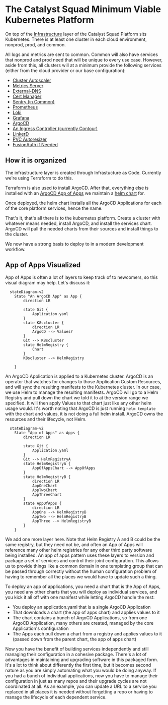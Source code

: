 # The Catalyst Squad Minimum Viable Kubernetes Platform

On top of the [Infrastructure](infrastructure.md) layer of the Catalyst Squad Platform sits Kubernetes. There is at least one cluster in each cloud environment, nonprod, prod, and common.

All logs and metrics are sent to common. Common will also have services that nonprod and prod need that will be unique to every use case. However, aside from this, all clusters will at a minimum provide the following services (either from the cloud provider or our base configuration):

- [Cluster Autoscaler](https://github.com/kubernetes/autoscaler)
- [Metrics Server](https://github.com/kubernetes-sigs/metrics-server)
- [External-DNS](https://github.com/kubernetes-sigs/external-dns)
- [Cert Manager](https://github.com/cert-manager/cert-manager)
- [Sentry (in Common)](https://github.com/getsentry/sentry)
- [Prometheus](https://github.com/prometheus/prometheus)
- [Loki](https://github.com/grafana/loki)
- [Grafana](https://github.com/grafana/grafana)
- [ArgoCD](https://github.com/argoproj/argo-cd)
- [An Ingress Controller (currently Contour)](https://github.com/projectcontour/contour)
- [LinkerD](https://github.com/linkerd/linkerd2)
- [PVC Autoresizer](https://github.com/topolvm/pvc-autoresizer)
- [FusionAuth if Needed](https://github.com/FusionAuth)

## How it is organized

The infrastructure layer is created through Infrastucture as Code. Currently we're using Terraform to do this.

Terraform is also used to install ArgoCD. After that, everything else is installed with an [ArgoCD App of Apps](https://argo-cd.readthedocs.io/en/stable/operator-manual/cluster-bootstrapping/) we maintain a [helm chart](https://github.com/catalystcommunity/chart-platform-services/) for.

Once deployed, the helm chart installs all the ArgoCD Applications for each of the core platform services, hence the name.

That's it, that's all there is to the kubernetes platform. Create a cluster with whatever means needed, install ArgoCD, and install the services chart. ArgoCD will pull the needed charts from their sources and install things to the cluster.

We now have a strong basis to deploy to in a modern development workflow.

## App of Apps Visualized

App of Apps is often a lot of layers to keep track of to newcomers, so this visual diagram may help. Let's discuss it:

```mermaid
  stateDiagram-v2
    State "An ArgoCD App" as App {
        direction LR

        state Git {
            Application.yaml
        }
        state K8scluster {
            direction LR
            ArgoCD --> Values?
        }
        Git --> K8scluster
        state HelmRegistry {
            Chart
        }
        K8scluster --> HelmRegistry

    }
```

An ArgoCD Application is applied to a Kubernetes cluster. ArgoCD is an operator that watches for changes to those Application Custom Resources, and will sync the resulting manifests to the Kubernetes cluster. In our case, we use Helm to manage the resulting manifests. ArgoCD will go to a Helm Registry and pull down the chart we told it to at the version range we specified. It will then apply Values to that chart just like any other helm usage would. It's worth noting that ArgoCD is just running `helm template` with the chart and values, it is not doing a full helm install. ArgoCD owns the resources and their lifecycle, not Helm.

```mermaid
  stateDiagram-v2
    State "App of Apps" as Apps {
        direction LR

        state Git {
            Application.yaml
        }
        Git --> HelmRegistryA
        state HelmRegistryA {
            AppOfAppsChart --> AppOfApps
        }
        state HelmRegistryB {
            direction LR
            AppOneChart
            AppTwoChart
            AppThreeChart
        }
        state AppOfApps {
            direction LR
            AppOne --> HelmRegistryB
            AppTwo --> HelmRegistryB
            AppThree --> HelmRegistryB
        }
    }
```

We add one more layer here. Note that Helm Registry A and B could be the same registry, but they need not be, and often an App of Apps will reference many other helm registries for any other third party software being installed. An app of apps pattern uses these layers to version and package a set of services and control their joint configuration. This allows us to provide things like a common domain in one templating group that can be passed through correctly without the human configuration problem of having to remember all the places we would have to update such a thing.

To deploy an app of applications, you need a chart that is the App of Apps, you need any other charts that you will deploy as individual services, and you kick it all off with one manifest while letting ArgoCD handle the rest:

- You deploy an application.yaml that is a single ArgoCD Application
- That downloads a chart (the app of apps chart) and applies values to it
- The chart contains a bunch of ArgoCD Applications, so from one ArgoCD Application, many others are created, managed by the core Application's configuration
- The Apps each pull down a chart from a registry and applies values to it (passed down from the parent chart, the app of apps chart)

Now you have the benefit of building services independently and still managing their configuration in a cohesive package. There's a lot of advantages in maintaining and upgrading software in this packaged form. It's a lot to think about differently the first time, but it becomes second nature as you are simply automating what you would be doing anyway. If you had a bunch of individual applications, now you have to manage their configuration in just as many repos and their upgrade cycles are not coordinated at all. As an example, you can update a URL to a service you replaced in all places it is needed without forgetting a repo or having to manage the lifecycle of each dependent service.
